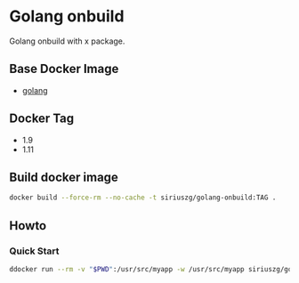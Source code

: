 # Golang onbuild

Golang onbuild with x package.

## Base Docker Image

* [golang](https://store.docker.com/images/golang)

## Docker Tag

* 1.9
* 1.11

## Build docker image

```bash
docker build --force-rm --no-cache -t siriuszg/golang-onbuild:TAG .
```

## Howto

### Quick Start

```bash
ddocker run --rm -v "$PWD":/usr/src/myapp -w /usr/src/myapp siriuszg/golang-onbuild:TAG go build -v
```